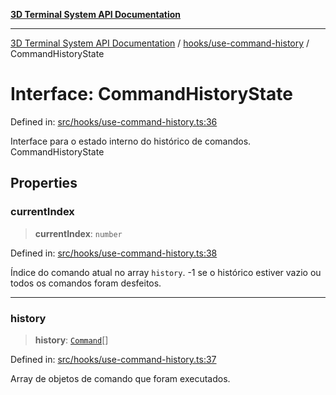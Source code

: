 [**3D Terminal System API Documentation**](../../../README.md)

***

[3D Terminal System API Documentation](../../../README.md) / [hooks/use-command-history](../README.md) / CommandHistoryState

# Interface: CommandHistoryState

Defined in: [src/hooks/use-command-history.ts:36](https://github.com/Dicommunitas/ThreeJS_Terminal_3D/blob/7e8c963a689af2f4b56042f0dd4bd67cbf96b13b/src/hooks/use-command-history.ts#L36)

Interface para o estado interno do histórico de comandos.
 CommandHistoryState

## Properties

### currentIndex

> **currentIndex**: `number`

Defined in: [src/hooks/use-command-history.ts:38](https://github.com/Dicommunitas/ThreeJS_Terminal_3D/blob/7e8c963a689af2f4b56042f0dd4bd67cbf96b13b/src/hooks/use-command-history.ts#L38)

Índice do comando atual no array `history`.
                                 -1 se o histórico estiver vazio ou todos os comandos foram desfeitos.

***

### history

> **history**: [`Command`](../../../lib/types/interfaces/Command.md)[]

Defined in: [src/hooks/use-command-history.ts:37](https://github.com/Dicommunitas/ThreeJS_Terminal_3D/blob/7e8c963a689af2f4b56042f0dd4bd67cbf96b13b/src/hooks/use-command-history.ts#L37)

Array de objetos de comando que foram executados.
